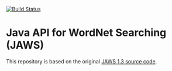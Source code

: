 [![Build Status](https://travis-ci.org/agreementmaker/jaws.svg?branch=master)](https://travis-ci.org/agreementmaker/jaws)

# Java API for WordNet Searching (JAWS)

This repository is based on the original [JAWS 1.3 source code](http://lyle.smu.edu/~tspell/jaws/#downloads).
